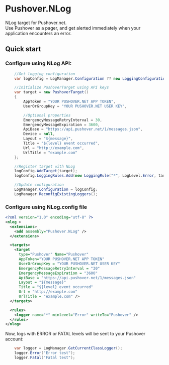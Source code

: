 # Pushover.NLog
NLog target for Pushover.net.  
Use Pushover as a pager, and get alerted immediately when your application encounters an error.

## Quick start
### Configure using NLog API:
```cs
    //Get logging configuration
    var logConfig = LogManager.Configuration ?? new LoggingConfiguration();

    //Initialize PushoverTarget using API keys
    var target = new PushoverTarget()
    {
        AppToken = "YOUR PUSHOVER.NET APP TOKEN",
        UserOrGroupKey = "YOUR PUSHOVER.NET USER KEY",

        //Optional properties
        EmergencyMessageRetryInterval = 30,
        EmergencyMessageExpiration = 3600,
        ApiBase = "https://api.pushover.net/1/messages.json",
        Device = null,
        Layout = "${message}",
        Title = "${level} event occurred",
        Url = "http://example.com",
        UrlTitle = "example.com"
    };

    //Register target with NLog
    logConfig.AddTarget(target);
    logConfig.LoggingRules.Add(new LoggingRule("*", LogLevel.Error, target));

    //Update configuration
    LogManager.Configuration = logConfig;
    LogManager.ReconfigExistingLoggers();
```

### Configure using NLog.config file
````xml
<?xml version="1.0" encoding="utf-8" ?>
<nlog >
  <extensions>
    <add assembly="Pushover.NLog" />
  </extensions>

  <targets>
    <target 
      type="Pushover" Name="Pushover"
      AppToken="YOUR PUSHOVER.NET APP TOKEN"
      UserOrGroupKey = "YOUR PUSHOVER.NET USER KEY"
      EmergencyMessageRetryInterval = "30"
      EmergencyMessageExpiration = "3600"
      ApiBase = "https://api.pushover.net/1/messages.json"
      Layout = "${message}"
      Title = "${level} event occurred"
      Url = "http://example.com"
      UrlTitle = "example.com" />
  </targets>

  <rules>
    <logger name="*" minlevel="Error" writeTo="Pushover" />
  </rules>
</nlog>
````

Now, logs with ERROR or FATAL levels will be sent to your Pushover account:
```cs
    var logger = LogManager.GetCurrentClassLogger();
    logger.Error("Error test");
    logger.Fatal("Fatal test");
```
